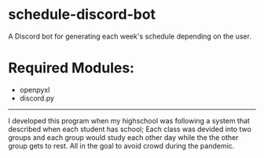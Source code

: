 # schedule-discord-bot
A Discord bot for generating each week's schedule depending on the user. 

# Required Modules:
- openpyxl
- discord.py

----

I developed this program when my highschool was following a system that described when each student has school; Each class was devided into two groups and each group would study each other day while the the other group gets to rest. All in the goal to avoid crowd during the pandemic.
